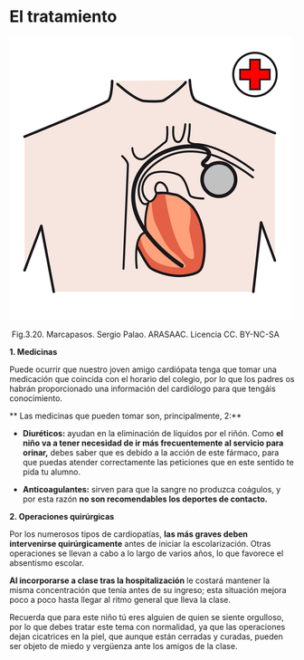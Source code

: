 # El tratamiento


![](img/marcapasos.png)


 Fig.3.20. Marcapasos. Sergio Palao. ARASAAC. Licencia CC. BY-NC-SA

**1\. Medicinas**

Puede ocurrir que nuestro joven amigo cardiópata tenga que tomar una medicación que coincida con el horario del colegio, por lo que los padres os habrán proporcionado una información del cardiólogo para que tengáis conocimiento.

** Las medicinas que pueden tomar son, principalmente, 2:**

*   **Diuréticos:** ayudan en la eliminación de líquidos por el riñón. Como **el niño va a tener necesidad de ir más frecuentemente al servicio para orinar,** debes saber que es debido a la acción de este fármaco, para que puedas atender correctamente las peticiones que en este sentido te pida tu alumno.
    
*   **Anticoagulantes:** sirven para que la sangre no produzca coágulos, y por esta razón **no son recomendables los deportes de contacto.**
    

**2\. Operaciones quirúrgicas**

Por los numerosos tipos de cardiopatías, **las más graves deben intervenirse quirúrgicamente** antes de iniciar la escolarización. Otras operaciones se llevan a cabo a lo largo de varios años, lo que favorece el absentismo escolar.

**Al incorporarse a clase tras la hospitalización** le costará mantener la misma concentración que tenía antes de su ingreso; esta situación mejora poco a poco hasta llegar al ritmo general que lleva la clase.

Recuerda que para este niño tú eres alguien de quien se siente orgulloso, por lo que debes tratar este tema con normalidad, ya que las operaciones dejan cicatrices en la piel, que aunque están cerradas y curadas, pueden ser objeto de miedo y vergüenza ante los amigos de la clase.

